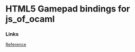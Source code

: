 HTML5 Gamepad bindings for js_of_ocaml
======================================

### Links

[Reference](https://dvcs.w3.org/hg/gamepad/raw-file/default/gamepad.html)
